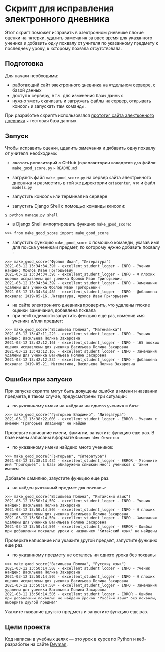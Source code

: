 # Скрипт для исправления электронного дневника

Этот скрипт поможет исправить в электронном дневнике плохие оценки на пятерки, удалить замечания за ввсе время для указанного ученика и добавить одну похвалу от учителя по указанному предмету к последнему уроку, к которому похвала отсутствовала.

## Подготовка

Для начала необходимы:
- работающий сайт электронного дневника на отдельном сервере, с базой данных
- доступ к серверу, в т.ч. для изменения базы данных
- нужно уметь скачивать и загружать файлы на сервер, открывать консоль и запускать там команды.

При разработке скрипта использовался [прототип сайта электронного дневника](https://github.com/devmanorg/e-diary/tree/master) и тестовая база данных.


## Запуск

Чтобы исправить оценки, цдалить замечания и добавить одну похвалу от учителя, необходимо:

- скачать репозиторий с GitHub (в репозитории находятся два файла: `make_good_score.py` и `README.md`

- загрузить файл `make_good_score.py` на сервер сайта электронного дневника и разместить в той же директории `datacenter`, что и файл `models.py`

- запустить консоль или терминал на сервере

- запустить Django Shell с помощью команды консоли:

```bash
$ python manage.py shell

```
- в Django Shell импортировать функцию `make_good_score`:
```
>>> from make_good_score import make_good_score
```
- запустить функцию `make_good_score` с помощью команды, указав имя для поиска ученика и предмет, по которому нужно добавить похвалу :
```
>>> make_good_score("Фролов Иван", "Литература")
2021-03-12 13:34:34,390 - excellent_student_logger - INFO - Ученик найден: Фролов Иван Григорьевич
2021-03-12 13:34:34,391 - excellent_student_logger - INFO - 0 плохих оценок исправлены для ученика Фролов Иван Григорьевич
2021-03-12 13:34:34,392 - excellent_student_logger - INFO - Замечания удалены для ученика Фролов Иван Григорьевич
2021-03-12 13:34:34,463 - excellent_student_logger - INFO - Добавлена похвала: 2019-05-16, Литература, Фролов Иван Григорьевич
```
- на сайте электронного дневника проверить, что удалены плохие оценки, замечания, добавлена похвала
- при необходимости запустить функцию еще раз, изменив имя ученика и/или предмет:
```
>>> make_good_score("Васильева Полина", "Математика")
2021-03-12 13:42:11,229 - excellent_student_logger - INFO - Ученик найден: Васильева Полина Захаровна
2021-03-12 13:42:12,166 - excellent_student_logger - INFO - 165 плохих оценок исправлены для ученика Васильева Полина Захаровна
2021-03-12 13:42:12,167 - excellent_student_logger - INFO - Замечания удалены для ученика Васильева Полина Захаровна
2021-03-12 13:42:12,231 - excellent_student_logger - INFO - Добавлена похвала: 2019-05-21, Математика, Васильева Полина Захаровна
```

## Ошибки при запуске

При запуске скрипта могут быть допущены ошибки в имени и названии предмета, в таком случае, предусмотрены три ситуации:
- по указанному имени не найдено ни одного ученика в базе:
```
>>> make_good_score("Григорьев Владимир", "Литература")
2021-03-12 13:38:22,003 - excellent_student_logger - ERROR - Ученик с именем "Григорьев Владимир" не найден
```
Проверьте написание имени, фамилии, запустите функцию еще раз. В базе имена записаны в формате `Фамилия Имя Отчество`

- по указанному имени найдено много учеников:
```
>>> make_good_score("Григорьев", "Литература")
2021-03-12 13:38:13,431 - excellent_student_logger - ERROR - Уточните имя "Григорьев": в базе обнаружено слишком много учеников с таким именем
```
Добавьте фамилию, запустите функцию еще раз.

- не найден указанный предмет для похвалы:
```
>>> make_good_score("Васильева Полина", "Китайский язык")
2021-03-12 13:50:14,502 - excellent_student_logger - INFO - Ученик найден: Васильева Полина Захаровна
2021-03-12 13:50:14,503 - excellent_student_logger - INFO - 0 плохих оценок исправлены для ученика Васильева Полина Захаровна
2021-03-12 13:50:14,504 - excellent_student_logger - INFO - Замечания удалены для ученика Васильева Полина Захаровна
2021-03-12 13:50:14,505 - excellent_student_logger - ERROR - Ошибка при добавлении похвалы: уроки с названием "Китайский язык" не найдены
```
Проверьте написание или укажите другой предмет, запустите функцию еще раз.

- по указанному предмету не осталось ни одного урока без похвалы
```
>>> make_good_score("Васильева Полина", "Русскиу язык")
2021-03-12 13:50:14,502 - excellent_student_logger - INFO - Ученик найден: Васильева Полина Захаровна
2021-03-12 13:50:14,503 - excellent_student_logger - INFO - 0 плохих оценок исправлены для ученика Васильева Полина Захаровна
2021-03-12 13:50:14,504 - excellent_student_logger - INFO - Замечания удалены для ученика Васильева Полина Захаровна
2021-03-12 13:50:14,505 - excellent_student_logger - ERROR - Ошибка при добавлении похвалы: не найдено уроков "Русский язык" без похвалы, выберите другой предмет'
```
Укажите название другого предмета и запустите функцию еще раз.

## Цели проекта

Код написан в учебных целях — это урок в курсе по Python и веб-разработке на сайте [Devman](https://dvmn.org).
